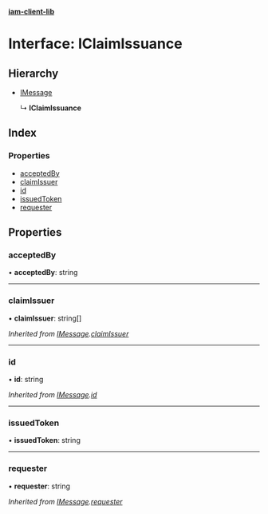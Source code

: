 **[iam-client-lib](../README.md)**

# Interface: IClaimIssuance

## Hierarchy

* [IMessage](imessage.md)

  ↳ **IClaimIssuance**

## Index

### Properties

* [acceptedBy](iclaimissuance.md#acceptedby)
* [claimIssuer](iclaimissuance.md#claimissuer)
* [id](iclaimissuance.md#id)
* [issuedToken](iclaimissuance.md#issuedtoken)
* [requester](iclaimissuance.md#requester)

## Properties

### acceptedBy

•  **acceptedBy**: string

___

### claimIssuer

•  **claimIssuer**: string[]

*Inherited from [IMessage](imessage.md).[claimIssuer](imessage.md#claimissuer)*

___

### id

•  **id**: string

*Inherited from [IMessage](imessage.md).[id](imessage.md#id)*

___

### issuedToken

•  **issuedToken**: string

___

### requester

•  **requester**: string

*Inherited from [IMessage](imessage.md).[requester](imessage.md#requester)*
